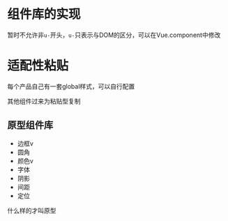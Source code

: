 # 组件库的实现

暂时不允许非`u-`开头，`u-`只表示与DOM的区分，可以在Vue.component中修改

# 适配性粘贴

每个产品自己有一套global样式，可以自行配置

其他组件过来为粘贴型复制

## 原型组件库

- 边框v
- 圆角
- 颜色v
- 字体
- 阴影
- 间距
- 定位

什么样的才叫原型
